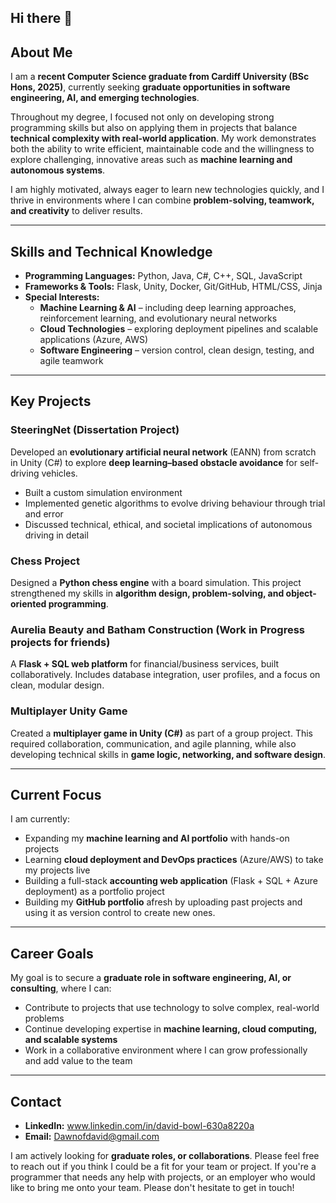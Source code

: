 ## Hi there 👋

## About Me  
I am a **recent Computer Science graduate from Cardiff University (BSc Hons, 2025)**, currently seeking **graduate opportunities in software engineering, AI, and emerging technologies**.  

Throughout my degree, I focused not only on developing strong programming skills but also on applying them in projects that balance **technical complexity with real-world application**. My work demonstrates both the ability to write efficient, maintainable code and the willingness to explore challenging, innovative areas such as **machine learning and autonomous systems**.  

I am highly motivated, always eager to learn new technologies quickly, and I thrive in environments where I can combine **problem-solving, teamwork, and creativity** to deliver results.  

---

## Skills and Technical Knowledge  

- **Programming Languages:** Python, Java, C#, C++, SQL, JavaScript  
- **Frameworks & Tools:** Flask, Unity, Docker, Git/GitHub, HTML/CSS, Jinja  
- **Special Interests:**  
  - **Machine Learning & AI** – including deep learning approaches, reinforcement learning, and evolutionary neural networks  
  - **Cloud Technologies** – exploring deployment pipelines and scalable applications (Azure, AWS)  
  - **Software Engineering** – version control, clean design, testing, and agile teamwork  

---

## Key Projects  

### SteeringNet (Dissertation Project)  
Developed an **evolutionary artificial neural network** (EANN) from scratch in Unity (C#) to explore **deep learning–based obstacle avoidance** for self-driving vehicles.  
- Built a custom simulation environment  
- Implemented genetic algorithms to evolve driving behaviour through trial and error  
- Discussed technical, ethical, and societal implications of autonomous driving in detail  

### Chess Project  
Designed a **Python chess engine** with a board simulation. This project strengthened my skills in **algorithm design, problem-solving, and object-oriented programming**.  

### Aurelia Beauty and Batham Construction (Work in Progress projects for friends)  
A **Flask + SQL web platform** for financial/business services, built collaboratively. Includes database integration, user profiles, and a focus on clean, modular design.  

### Multiplayer Unity Game  
Created a **multiplayer game in Unity (C#)** as part of a group project. This required collaboration, communication, and agile planning, while also developing technical skills in **game logic, networking, and software design**.  

---

## Current Focus  

I am currently:  
- Expanding my **machine learning and AI portfolio** with hands-on projects  
- Learning **cloud deployment and DevOps practices** (Azure/AWS) to take my projects live  
- Building a full-stack **accounting web application** (Flask + SQL + Azure deployment) as a portfolio project  
- Building my **GitHub portfolio** afresh by uploading past projects and using it as version control to create new ones.  

---

## Career Goals  

My goal is to secure a **graduate role in software engineering, AI, or consulting**, where I can:  
- Contribute to projects that use technology to solve complex, real-world problems  
- Continue developing expertise in **machine learning, cloud computing, and scalable systems**  
- Work in a collaborative environment where I can grow professionally and add value to the team  

---

## Contact  

- **LinkedIn:** www.linkedin.com/in/david-bowl-630a8220a  
- **Email:** Dawnofdavid@gmail.com

I am actively looking for **graduate roles, or collaborations**. Please feel free to reach out if you think I could be a fit for your team or project.  If you're a programmer that needs any help with projects, or an employer who would like to bring me onto your team.  Please don't hesitate to get in touch!

